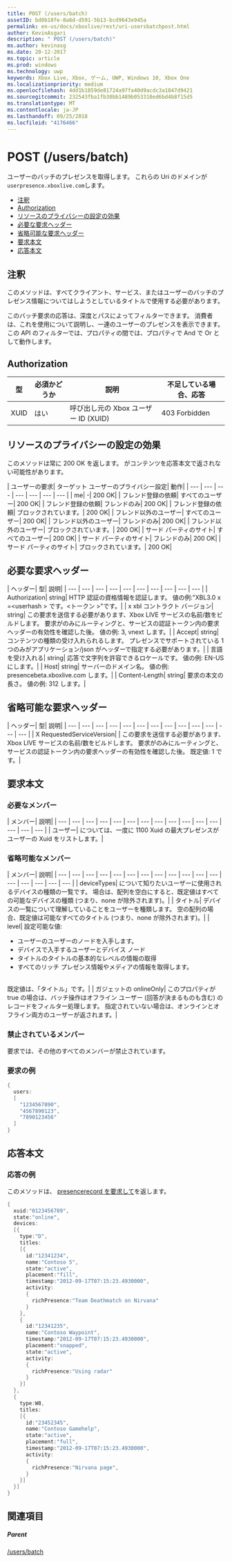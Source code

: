 ```yaml
---
title: POST (/users/batch)
assetID: bd0b18fe-8a6d-d591-5b13-bcd9643e945a
permalink: en-us/docs/xboxlive/rest/uri-usersbatchpost.html
author: KevinAsgari
description: " POST (/users/batch)"
ms.author: kevinasg
ms.date: 20-12-2017
ms.topic: article
ms.prod: windows
ms.technology: uwp
keywords: Xbox Live, Xbox, ゲーム, UWP, Windows 10, Xbox One
ms.localizationpriority: medium
ms.openlocfilehash: 4dd1b1859de81724a97fa40d9acdc3a1847d9421
ms.sourcegitcommit: 232543fba1fb30bb1489b053310ed6bd4b8f15d5
ms.translationtype: MT
ms.contentlocale: ja-JP
ms.lasthandoff: 09/25/2018
ms.locfileid: "4176466"
---
```

# <a name="post-usersbatch"></a>POST (/users/batch)
ユーザーのバッチのプレゼンスを取得します。
これらの Uri のドメインが`userpresence.xboxlive.com`します。

  * [注釈](#ID4EV)
  * [Authorization](#ID4EAB)
  * [リソースのプライバシーの設定の効果](#ID4EDC)
  * [必要な要求ヘッダー](#ID4EYF)
  * [省略可能な要求ヘッダー](#ID4EGAAC)
  * [要求本文](#ID4EGBAC)
  * [応答本文](#ID4ESEAC)

<a id="ID4EV"></a>


## <a name="remarks"></a>注釈

このメソッドは、すべてクライアント、サービス、またはユーザーのバッチのプレゼンス情報についてはしようとしているタイトルで使用する必要があります。

このバッチ要求の応答は、深度とパスによってフィルターできます。 消費者は、これを使用について説明し、一連のユーザーのプレゼンスを表示できます。 この API のフィルターでは、プロパティの間では、プロパティで And で Or として動作します。

<a id="ID4EAB"></a>


## <a name="authorization"></a>Authorization

| 型| 必須かどうか| 説明| 不足している場合、応答|
| --- | --- | --- | --- |
| XUID| はい| 呼び出し元の Xbox ユーザー ID (XUID)| 403 Forbidden|

<a id="ID4EDC"></a>


## <a name="effect-of-privacy-settings-on-resource"></a>リソースのプライバシーの設定の効果

このメソッドは常に 200 OK を返します。 がコンテンツを応答本文で返されない可能性があります。

| ユーザーの要求| ターゲット ユーザーのプライバシー設定| 動作|
| --- | --- | --- | --- | --- | --- | --- |
| me| -| 200 OK|
| フレンド登録の依頼| すべてのユーザー| 200 OK|
| フレンド登録の依頼| フレンドのみ| 200 OK|
| フレンド登録の依頼| ブロックされています。| 200 OK|
| フレンド以外のユーザー| すべてのユーザー| 200 OK|
| フレンド以外のユーザー| フレンドのみ| 200 OK|
| フレンド以外のユーザー| ブロックされています。| 200 OK|
| サード パーティのサイト| すべてのユーザー| 200 OK|
| サード パーティのサイト| フレンドのみ| 200 OK|
| サード パーティのサイト| ブロックされています。| 200 OK|

<a id="ID4EYF"></a>


## <a name="required-request-headers"></a>必要な要求ヘッダー

| ヘッダー| 型| 説明|
| --- | --- | --- | --- | --- | --- | --- | --- | --- | --- |
| Authorization| string| HTTP 認証の資格情報を認証します。 値の例:"XBL3.0 x =&lt;userhash > です。&lt;トークン >"です。|
| x xbl コントラクト バージョン| string| この要求を送信する必要があります、Xbox LIVE サービスの名前/数をビルドします。 要求がのみにルーティングと、サービスの認証トークン内の要求ヘッダーの有効性を確認した後。 値の例: 3, vnext します。|
| Accept| string| コンテンツの種類の受け入れられるします。 プレゼンスでサポートされている 1 つのみがアプリケーション/json がヘッダーで指定する必要があります。|
| 言語を受け入れる| string| 応答で文字列を許容できるロケールです。 値の例: EN-US にします。|
| Host| string| サーバーのドメイン名。 値の例: presencebeta.xboxlive.com します。|
| Content-Length| string| 要求の本文の長さ。 値の例: 312 します。|

<a id="ID4EGAAC"></a>


## <a name="optional-request-headers"></a>省略可能な要求ヘッダー

| ヘッダー| 型| 説明|
| --- | --- | --- | --- | --- | --- | --- | --- | --- | --- | --- | --- | --- |
| X RequestedServiceVersion|  | この要求を送信する必要があります、Xbox LIVE サービスの名前/数をビルドします。 要求がのみにルーティングと、サービスの認証トークン内の要求ヘッダーの有効性を確認した後。 既定値: 1 です。|

<a id="ID4EGBAC"></a>


## <a name="request-body"></a>要求本文

<a id="ID4EMBAC"></a>


### <a name="required-members"></a>必要なメンバー

| メンバー| 説明|
| --- | --- | --- | --- | --- | --- | --- | --- | --- | --- | --- | --- | --- | --- | --- |
| ユーザー| については、一度に 1100 Xuid の最大プレゼンスがユーザーの Xuid をリストします。|

<a id="ID4EHCAC"></a>


### <a name="optional-members"></a>省略可能なメンバー

| メンバー| 説明|
| --- | --- | --- | --- | --- | --- | --- | --- | --- | --- | --- | --- | --- | --- | --- | --- | --- |
| deviceTypes| について知りたいユーザーに使用されるデバイスの種類の一覧です。 場合は、配列を空白にすると、既定値はすべての可能なデバイスの種類 (つまり、none が除外されます)。|
| タイトル| デバイスの一覧について理解していることをユーザーを種類します。 空の配列の場合、既定値は可能なすべてのタイトル (つまり、none が除外されます)。|
| level| 設定可能な値: <ul><li>ユーザーのユーザーのノードを入手します。</li><li>デバイスで入手するユーザーとデバイス ノード</li><li>タイトルのタイトルの基本的なレベルの情報の取得</li><li>すべてのリッチ プレゼンス情報やメディアの情報を取得します。</li></ul><br> 既定値は、「タイトル」です。|
| ガジェットの onlineOnly| このプロパティが true の場合は、バッチ操作はオフライン ユーザー (回答が決まるものも含む) のレコードをフィルター処理します。 指定されていない場合は、オンラインとオフライン両方のユーザーが返されます。|

<a id="ID4E4DAC"></a>


### <a name="prohibited-members"></a>禁止されているメンバー

要求では、その他のすべてのメンバーが禁止されています。

<a id="ID4EIEAC"></a>


### <a name="sample-request"></a>要求の例


```cpp
{
  users:
  [
    "1234567890",
    "4567890123",
    "7890123456"
  ]
}

```


<a id="ID4ESEAC"></a>


## <a name="response-body"></a>応答本文

<a id="ID4E1EAC"></a>


### <a name="sample-response"></a>応答の例

このメソッドは、 [presencerecord を要求して](../../json/json-presencerecord.md)を返します。


```cpp
{
  xuid:"0123456789",
  state:"online",
  devices:
  [{
    type:"D",
    titles:
    [{
      id:"12341234",
      name:"Contoso 5",
      state:"active",
      placement:"fill",
      timestamp:"2012-09-17T07:15:23.4930000",
      activity:
      {
        richPresence:"Team Deathmatch on Nirvana"
      }
    },
    {
      id:"12341235",
      name:"Contoso Waypoint",
      timestamp:"2012-09-17T07:15:23.4930000",
      placement:"snapped",
      state:"active",
      activity:
      {
        richPresence:"Using radar"
      }
    }]
  },
  {
    type:W8,
    titles:
    [{
      id:"23452345",
      name:"Contoso Gamehelp",
      state:"active",
      placement:"full",
      timestamp:"2012-09-17T07:15:23.4930000",
      activity:
      {
        richPresence:"Nirvana page",
      }
    }]
  }]
}

```


<a id="ID4EKFAC"></a>


## <a name="see-also"></a>関連項目

<a id="ID4EMFAC"></a>


##### <a name="parent"></a>Parent

[/users/batch](uri-usersbatch.md)
